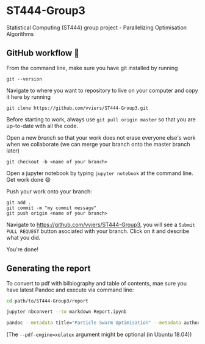 # ST444-Group3
Statistical Computing (ST444) group project - Parallelizing Optimisation Algorithms

## GitHub workflow :construction_worker:

From the command line, make sure you have git installed by running

`git --version`

Navigate to where you want to repository to live on your computer and copy it here by running

`git clone https://github.com/vviers/ST444-Group3.git`

Before starting to work, always use `git pull origin master` so that you are up-to-date with all the code. 

Open a new _branch_ so that your work does not erase everyone else's work when we collaborate (we can merge your branch onto the master branch later)

`git checkout -b <name of your branch>`

Open a jupyter notebook by typing `jupyter notebook` at the command line. Get work done :smile:

Push your work onto your branch:
```
git add .
git commit -m "my commit message"
git push origin <name of your branch>
```

Navigate to https://github.com/vviers/ST444-Group3, you will see a `Submit PULL REQUEST` button asociated with your branch. Click on it and describe what you did.

You're done!


## Generating the report

To convert to pdf with bilbiography and table of contents, mae sure you have latest Pandoc and execute via command line:

```bash
cd path/to/ST444-Group3/report

jupyter nbconvert --to markdown Report.ipynb

pandoc --metadata title="Particle Swarm Optimisation" --metadata author="Group 3" -N --toc -V fontsize=12pt -V geometry:margin=1in --listings -H listings-setup.tex --filter pandoc-citeproc --bibliography=references.bib --csl=apa.csl Report.md --pdf-engine=xelatex -o Report.pdf
```

(The `--pdf-engine=xelatex` argument might be optional (in Ubuntu 18.04))